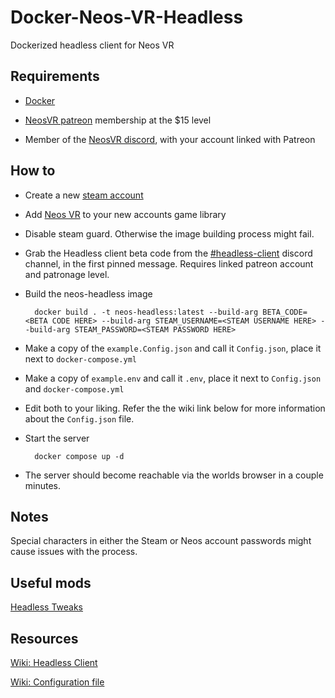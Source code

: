 # Docker-Neos-VR-Headless
Dockerized headless client for Neos VR

## Requirements

- [Docker](https://docs.docker.com/get-docker/)

- [NeosVR patreon](https://www.patreon.com/neosvr/) membership at the $15 level

- Member of the [NeosVR discord](http://discord.gg/NeosVR), with your account linked with Patreon

## How to

- Create a new [steam account](https://store.steampowered.com/join/)

- Add [Neos VR](https://store.steampowered.com/app/740250/Neos_VR/) to your new accounts game library

- Disable steam guard. Otherwise the image building process might fail.

- Grab the Headless client beta code from the [#headless-client](https://discord.com/channels/402159838827905024/619845139770376192) discord channel, in the first pinned message. Requires linked patreon account and patronage level.

- Build the neos-headless image

        docker build . -t neos-headless:latest --build-arg BETA_CODE=<BETA CODE HERE> --build-arg STEAM_USERNAME=<STEAM USERNAME HERE> --build-arg STEAM_PASSWORD=<STEAM PASSWORD HERE>

- Make a copy of the `example.Config.json` and call it `Config.json`, place it next to `docker-compose.yml`

- Make a copy of `example.env` and call it `.env`, place it next to `Config.json` and `docker-compose.yml`

- Edit both to your liking. Refer the the wiki link below for more information about the `Config.json` file.

- Start the server

        docker compose up -d

- The server should become reachable via the worlds browser in a couple minutes.

## Notes

Special characters in either the Steam or Neos account passwords might cause issues with the process.

## Useful mods

[Headless Tweaks](https://github.com/New-Project-Final-Final-WIP/HeadlessTweaks)

## Resources

[Wiki: Headless Client](https://wiki.neos.com/Headless_Client)

[Wiki: Configuration file](https://wiki.neos.com/Headless_Client/Configuration_File)
